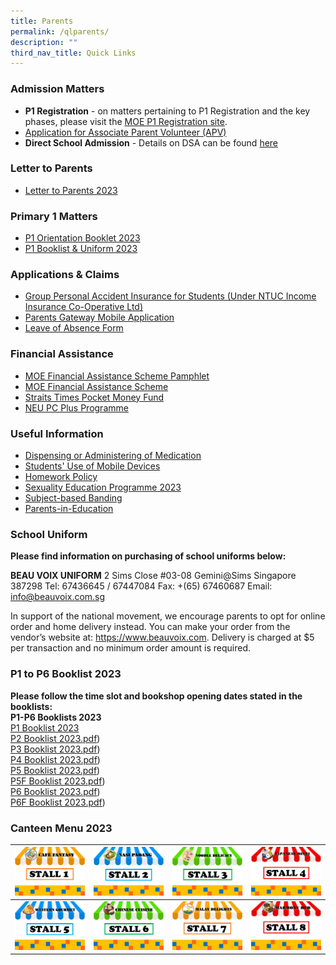 ```yaml
---
title: Parents
permalink: /qlparents/
description: ""
third_nav_title: Quick Links
---
```

### Admission Matters
* **P1 Registration** - on matters pertaining to P1 Registration and the key phases, please visit the [MOE P1 Registration site](https://www.moe.gov.sg/primary/p1-registration). 
* [Application for Associate Parent Volunteer (APV)](https://form.gov.sg/61e6499a860fdd0014a8ee99)
* **Direct School Admission** - Details on DSA can be found [here](https://www.moe.gov.sg/secondary/dsa)

### Letter to Parents
* [Letter to Parents 2023](https://www.horizonpri.moe.edu.sg/our-partners/parents/letter-to-parents/)

### Primary 1 Matters
* [P1 Orientation Booklet 2023](/files/P1%20Orientation%20Booklet%202023.pdf)
* [P1 Booklist & Uniform 2023](/files/Booklists/booklistp1.pdf)

### Applications & Claims
* [Group Personal Accident Insurance for Students (Under NTUC Income Insurance Co-Operative Ltd)](/files/Application%20Forms/Insurance%20Product%20Fact%20Sheet%20Year%202023.pdf)
* [Parents Gateway Mobile Application](https://pg.moe.edu.sg/)
* [Leave of Absence Form](https://form.gov.sg/60ff8bf95f725c0011dd6188)

### Financial Assistance
* [MOE Financial Assistance Scheme Pamphlet](https://www.moe.gov.sg/financial-matters/financial-assistance)
* [MOE Financial Assistance Scheme](/files/Financial%20Assistance/MOE%20FAS%20Application%20Form%20Sep%202022.pdf)
* [Straits Times Pocket Money Fund](https://www.spmf.org.sg/howtoapply)
* [NEU PC Plus Programme](https://www.imda.gov.sg/neupc)

###  Useful Information
* [Dispensing or Administering of Medication](https://www.horizonpri.moe.edu.sg/our-partners/parents/administrative-matters/dispensing-or-administering-of-medication/)
* [Students' Use of Mobile Devices](https://www.horizonpri.moe.edu.sg/our-partners/parents/administrative-matters/students-use-of-mobile-devices/)
* [Homework Policy](https://www.horizonpri.moe.edu.sg/our-partners/parents/administrative-matters/homework-policy/)
* [Sexuality Education Programme 2023](/files/Sexuality%20Education/2023%20Info%20on%20SEd_HRPS.pdf)
* [Subject-based Banding](https://www.moe.gov.sg/primary/curriculum/subject-based-banding)
* [Parents-in-Education](https://www.schoolbag.edu.sg/)

### School Uniform
**Please find information on purchasing of school uniforms below:**

**BEAU VOIX UNIFORM**
2 Sims Close 
#03-08 Gemini@Sims
Singapore 387298 
Tel: 67436645 / 67447084
Fax: +(65) 67460687
Email: info@beauvoix.com.sg
 
In support of the national movement, we encourage parents to opt for online order and home delivery instead. You can make your order from the vendor’s website at: https://www.beauvoix.com. Delivery is charged at $5 per transaction and no minimum order amount is required.

### P1 to P6 Booklist 2023
**Please follow the time slot and bookshop opening dates stated in the booklists:**<br>
**P1-P6 Booklists 2023**<br>
[P1 Booklist 2023](/files/Booklists/booklistp1.pdf)<br>
[P2 Booklist 2023.pdf](/files/Booklists/booklistp2.pdf))<br>
[P3 Booklist 2023.pdf](/files/Booklists/booklistp3.pdf))<br>
[P4 Booklist 2023.pdf](/files/Booklists/booklistp4.pdf))<br>
[P5 Booklist 2023.pdf](/files/Booklists/booklistp5.pdf))<br>
[P5F Booklist 2023.pdf](/files/Booklists/booklistp5f.pdf))<br>
[P6 Booklist 2023.pdf](/files/Booklists/booklistp6.pdf))<br>
[P6F Booklist 2023.pdf](/files/Booklists/booklistp6f.pdf))


### Canteen Menu 2023
|[ ![](/images/stall1.jpg)](https://staging.d21co4ykjghpsi.amplifyapp.com/images/menu1.jpg)|[ ![](/images/stall2.jpg)](https://staging.d21co4ykjghpsi.amplifyapp.com/images/menu2.jpg)|[ ![](/images/stall3.jpg)](https://staging.d21co4ykjghpsi.amplifyapp.com/images/menu3.jpg)|[ ![](/images/stall4.jpg)](https://staging.d21co4ykjghpsi.amplifyapp.com/images/menu4.jpg)|
| -------- | -------- | -------- |-------- |
| [ ![](/images/stall5.jpg)](https://staging.d21co4ykjghpsi.amplifyapp.com/images/menu5.jpg)|[ ![](/images/stall6.jpg)](https://staging.d21co4ykjghpsi.amplifyapp.com/images/menu6.jpg)|[ ![](/images/stall7.jpg)](https://staging.d21co4ykjghpsi.amplifyapp.com/images/menu7.jpg)|[ ![](/images/stall8.jpg)](https://staging.d21co4ykjghpsi.amplifyapp.com/images/menu8.jpg)|